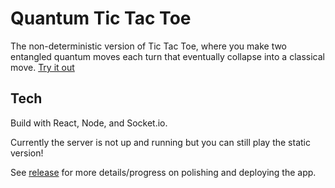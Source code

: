 # Quantum Tic Tac Toe

The non-deterministic version of Tic Tac Toe, where you make two entangled quantum moves each turn that eventually collapse into a classical move. [Try it out](http://qttt.rohanp.xyz)

## Tech

Build with React, Node, and Socket.io.

Currently the server is not up and running but you can still play the static version!

See [release](https://github.com/rohanp/QuantumTicTacToe/releases/) for more details/progress on polishing and deploying the app.
